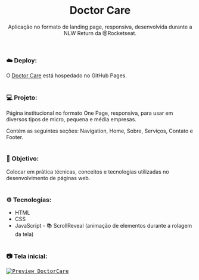 <h1 align="center">Doctor Care</h1>
<p align="center">Aplicação no formato de landing page, responsiva, desenvolvida durante a NLW Return da @Rocketseat.</p> <br />

### ☁️ Deploy:

O <a href="https://github.com/LucasTKP/DoctorCare.git">Doctor Care</a> está hospedado no GitHub Pages.
<br /> <br />

### 💻 Projeto:

Página institucional no formato One Page, responsiva, para usar em diversos tipos de micro, pequena e média empresas.

Contém as seguintes seções: Navigation, Home, Sobre, Serviços, Contato e Footer.
<br /> <br />

### 🎯 Objetivo:

Colocar em prática técnicas, conceitos e tecnologias utilizadas no desenvolvimento de páginas web.
<br /> <br />

### ⚙️ Tecnologias:

- HTML
- CSS
- JavaScript - 📚 ScrollReveal (animação de elementos durante a rolagem da tela)
  <br /> <br />

### 📷 Tela inicial:

<kbd>[![Preview DoctorCare](https://user-images.githubusercontent.com/72631018/167274364-7c92d9da-d3f5-4ec6-8c9d-c42a5490a49e.png)](https://projectdoctorcare.vercel.app/)</kbd>

<br />
